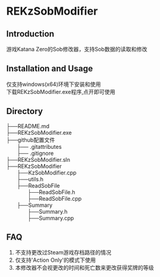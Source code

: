 # REKzSobModifier
## Introduction
游戏Katana Zero的Sob修改器，支持Sob数据的读取和修改
## Installation and Usage
仅支持windows(x64)环境下安装和使用
<br />下载REKzSobModifier.exe程序,点开即可使用
## Directory
├──README.md
<br />├──REKzSobModifier.exe
<br />├──github配置文件
<br />&emsp;&emsp;├── .gitattributes
<br />&emsp;&emsp;├── .gitignore
<br />├──REKzSobModifier.sln
<br />├──REKzSobModifier
<br />&emsp;&emsp;├──KzSobModifier.cpp
<br />&emsp;&emsp;├──utils.h
<br />&emsp;&emsp;├──ReadSobFile
<br />&emsp;&emsp;&emsp;&emsp;├──ReadSobFile.h
<br />&emsp;&emsp;&emsp;&emsp;├──ReadSobFile.cpp
<br />&emsp;&emsp;├──Summary
<br />&emsp;&emsp;&emsp;&emsp;├──Summary.h
<br />&emsp;&emsp;&emsp;&emsp;├──Summary.cpp
## FAQ
1. 不支持更改过Steam游戏存档路径的情况
2. 仅支持'Action Only'的模式下使用
3. 本修改器不会视更改的时间和死亡数来更改获得奖牌的等级
